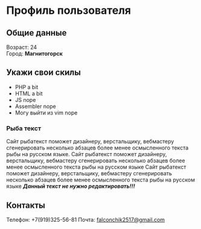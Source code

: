 # Профиль пользователя

## Общие данные

Возраст: 24      
Город: **Магнитогорск**       

## Укажи свои скилы

- PHP a bit    
- HTML a bit    
- JS nope    
- Assembler nope    
- Могу выйти из vim nope   

### Рыба текст
Сайт рыбатекст поможет дизайнеру, верстальщику, вебмастеру сгенерировать несколько абзацев более менее осмысленного текста рыбы на русском языке.
Сайт рыбатекст поможет дизайнеру, верстальщику, вебмастеру сгенерировать несколько абзацев более менее осмысленного текста рыбы на русском языке
Сайт рыбатекст поможет дизайнеру, верстальщику, вебмастеру сгенерировать несколько абзацев более менее осмысленного текста рыбы на русском языке
***Данный текст не нужно редактировать!!!***

## Контакты

Телефон: +7(919)325-56-81
Почта: falconchik2517@gmail.com


